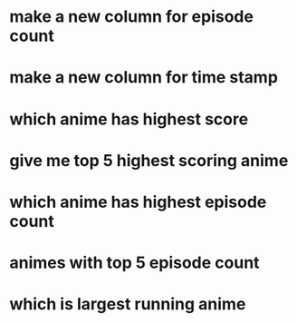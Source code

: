 <!-- Loading data -->
<!-- Answer some of questions -->

# make a new column for episode  count
# make a new column for time stamp
# which anime has highest score
# give me top 5 highest scoring anime
# which anime has highest episode count
# animes with top 5 episode count
# which is largest running anime
